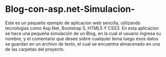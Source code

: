# Blog-con-asp.net-Simulacion-
Este es un pequeño ejemplo de aplicacion web sencilla, utilizando tecnologias como Asp.Net, Bootstrap 5, HTML5 Y CSS3.                     En esta aplicacion se hace una pequeña simulación de un Blog, en la cual el usuario ingresa su nombre, y el comentario que desee sobre cualquier tema                     luego esos datos se guardan en un archivo de texto, el cual se encuentra almacenado en una de las carpetas del proyecto.
